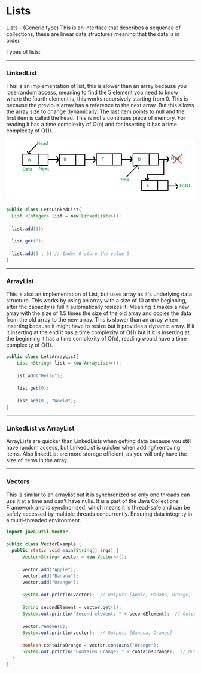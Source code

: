 # Lists

Lists - (Generic type) This is an interface that describes a sequence of collections, these are linear data structures meaning that the data is in order.

Types of lists:

--- 
### LinkedList
This is an implementation of list, this is slower than an array because you lose random access, meaning to find the 5 element you need to know where the fourth element is, this works recursively starting from 0. This is because the previous array has a reference to the next array. But this allows the array size to change dynamically. The last item points to null and the first item is called the head. This is not a continues piece of memory. For reading it has a time complexity of O(n) and for inserting it has a time complexity of O(1).

  <img src = "imgs/week1/LinkedList.png"/>

  ```java
  public class LetsLinkedList{
    List <Integer> list = new LinkedList<>();

    list.add(1);

    list.get(0);

    list.add(0 , 5) // Index 0 store the value 5
  }
  ```
--- 
### ArrayList 
This is also an implementation of List, but uses array as it's underlying data structure. This works by using an array with a size of 10 at the beginning, after the capacity is full it automatically resizes it. Meaning it makes a new array with the size of 1.5 times the size of the old array and copies the data from the old array to the new array. This is slower than an array when inserting because it might have to resize but it provides a dynamic array. If it it inserting at the end it has a time complexity of O(1) but if it is inserting at the beginning it has a time complexity of O(n), reading would have a time complexity of O(1).

  ```java
  public class LetsArrayList{
      List <String> list = new ArrayList<>();

      ist.add("Hello");

      list.get(0);

      list.add(0 , "World");
  }
  ```
--- 
### LinkedList vs ArrayList
ArrayLists are quicker than LinkedLists when getting data because you still have random access, but LinkedList is quicker when adding/ removing items. Also linkedList are more storage efficient, as you will only have the size of items in the array.

---

### Vectors 
This is similar to an arraylist but it is synchronized so only one threads can use it at a time and can't have nulls. It is a part of the Java Collections Framework and is synchronized, which means it is thread-safe and can be safely accessed by multiple threads concurrently. Ensuring data integrity in a multi-threaded environment.

  ```java
  import java.util.Vector;

  public class VectorExample {
    public static void main(String[] args) {
        Vector<String> vector = new Vector<>();

        vector.add("Apple");
        vector.add("Banana");
        vector.add("Orange");

        System.out.println(vector);  // Output: [Apple, Banana, Orange]

        String secondElement = vector.get(1);
        System.out.println("Second element: " + secondElement);  // Output: Second element: Banana

        vector.remove(0);
        System.out.println(vector);  // Output: [Banana, Orange]

        boolean containsOrange = vector.contains("Orange");
        System.out.println("Contains Orange? " + containsOrange);  // Output: Contains Orange? true
    }
  }
  ```